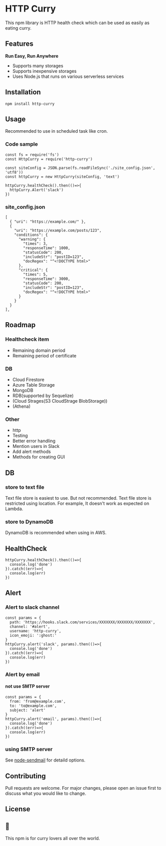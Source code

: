 # HTTP Curry
This npm library is HTTP health check which can be used as easily as eating curry.

## Features

**Run Easy, Run Anywhere**

* Supports many storages
* Supports inexpensive storages
* Uses Node.js that runs on various serverless services

## Installation

```
npm install http-curry
```

## Usage
Recommended to use in scheduled task like cron.

### Code sample
```
const fs = require('fs')
const HttpCurry = require('http-curry')

const siteConfig = JSON.parse(fs.readFileSync('./site_config.json', 'utf8'))
const httpCurry = new HttpCurry(siteConfig, 'text')

httpCurry.healthCheck().then(()=>{
  httpCurry.Alert('slack')
})
```

### site_config.json
```
[
  { "uri": "https://example.com/" },
  {
    "uri": "https://example.com/posts/123",
    "conditions": {
      "warning": {
        "times": 3,
        "responseTime": 1000,
        "statusCode": 200,
        "includeStr": "postID=123",
        "docRegex": "^<!DOCTYPE html>"
      },
      "critical": {
        "times": 5,
        "responseTime": 3000,
        "statusCode": 200,
        "includeStr": "postID=123",
        "docRegex": "^<!DOCTYPE html>"
      }
    }
  }
],
```

## Roadmap

### Healthcheck item
* Remaining domain period
* Remaining period of certificate

### DB
* Cloud Firestore
* Azure Table Storage
* MongoDB
* RDB(supported by Sequelize)
* (Cloud Strages(S3 CloudStrage BlobStorage))
* (Athena)

### Other
* http
* Testing
* Better error handling
* Mention users in Slack
* Add alert methods
* Methods for creating GUI

## DB

### store to text file
Text file store is easiest to use. But not recommended. Text file store is restricted using location. For example, It doesn't work as expected on Lambda.

### store to DynamoDB
DynamoDB is recommended when using in AWS.

## HealthCheck

```
httpCurry.healthCheck().then(()=>{
  console.log('done')
}).catch((err)=>{
  console.log(err)
})
```

## Alert

### Alert to slack channel
```
const params = {
  path: 'https://hooks.slack.com/services/XXXXXXX/XXXXXXX/XXXXXXX',
  channel: '#alert',
  username: 'http-curry',
  icon_emoji: ':ghost:'
}
httpCurry.alert('slack', params).then(()=>{
  console.log('done')
}).catch((err)=>{
  console.log(err)
})
```

### Alert by email

#### not use SMTP server
```
const params = {
  from: 'from@example.com',
  to: 'to@example.com',
  subject: 'alert'
}
httpCurry.alert('email', params).then(()=>{
  console.log('done')
}).catch((err)=>{
  console.log(err)
})
```

### using SMTP server
See [node-sendmail](https://github.com/guileen/node-sendmail) for detaild options.

## Contributing
Pull requests are welcome. For major changes, please open an issue first to discuss what you would like to change.

## License

## :curry:
This npm is for curry lovers all over the world.
